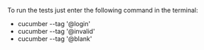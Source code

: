 

To run the tests just enter the following command in the terminal:

- cucumber --tag '@login'
- cucumber --tag '@invalid'
- cucumber --tag '@blank'
